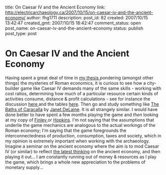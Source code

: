 title: On Caesar IV and the Ancient Economy
link: http://electricarchaeology.ca/2007/10/15/on-caesar-iv-and-the-ancient-economy/
author: fhg1711
description: 
post_id: 82
created: 2007/10/15 13:42:47
created_gmt: 2007/10/15 18:42:47
comment_status: open
post_name: on-caesar-iv-and-the-ancient-economy
status: publish
post_type: post

# On Caesar IV and the Ancient Economy

Having spent a great deal of time in [my thesis ](http://direct.bl.uk/bld/PlaceOrder.do?UIN=185482751&ETOC=RN&from=searchengine)pondering (amongst other things) the mysteries of Roman economics, it is curious to see how a city-builder game like Caesar IV demands many of the same skills - working with cost ratios, determining how much of a particular resource certain kinds of activities consume, distance & profit calculations - see for instance the discussion [here ](http://www.tiltedmill.com/forums/showthread.php?t=13141)and the tables [here](http://caesar4.heavengames.com/gameinfo/articles/production). Then go and study something like [The Baths of Caracalla](http://ccat.sas.upenn.edu/bmcr/1998/1998-11-41.html) by [Janet DeLaine](http://www.arch.ox.ac.uk/resources/staff_directory/janet_delaine). It is all strangely similar. I would have done better to have spent a few months playing the game and _then_ looking at my copy of [Finley ](http://en.wikipedia.org/wiki/Moses_Finley)or [Hopkins](http://ccat.sas.upenn.edu/bmcr/2003/2003-06-32.html). I'm not saying that the assumptions that underlie the game mechanics are analogous to the actual workings of the Roman economy; I'm saying that the game foregrounds the interconnectedness of production, consumption, taxes and society, which in my opinion is extremely important when working with the archaeology. Imagine a seminar on the ancient economy where the aim is to mod Caesar IV (or similar) to reflect [the latest thinking](http://www.stanford.edu/~scheidel/Companion.pdf) on the ancient economy, and then playing it out... I am constantly running out of money & resources as I play the game, which brings a whole new appreciation to the problems of monetary supply...